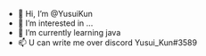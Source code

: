 - 👋 Hi, I’m @YusuiKun
- 👀 I’m interested in ...
- 🌱 I’m currently learning java
- 📫 U can write me over discord Yusui_Kun#3589 

<!---
YusuiKun/YusuiKun is a ✨ special ✨ repository because its `README.md` (this file) appears on your GitHub profile.
You can click the Preview link to take a look at your changes.
--->
